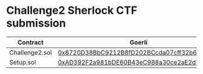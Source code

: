 # Challenge2 Sherlock CTF submission

| Contract               | Goerli                                                                                                                       |
| ---------------------- | ---------------------------------------------------------------------------------------------------------------------------- |
| Challenge2.sol | [0x8720D38BbC9212B8fD202BCcda07cff32b6F7920](https://goerli.etherscan.io/address/0x8720D38BbC9212B8fD202BCcda07cff32b6F7920) |
| Setup.sol              | [0xAD392F2a981bDE60B43eC988a30ce2aE2d755eD2](https://goerli.etherscan.io/address/0xad392f2a981bde60b43ec988a30ce2ae2d755ed2) |

